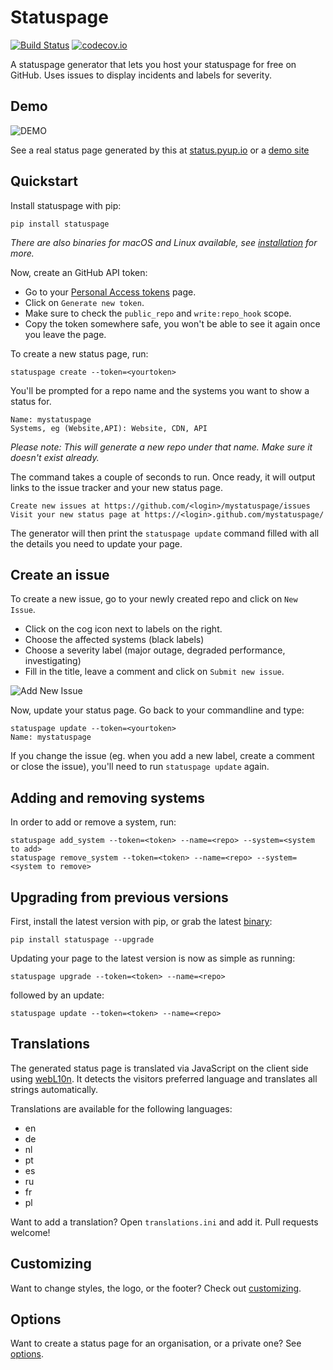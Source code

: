 # Statuspage

[![Build Status](https://travis-ci.org/jayfk/statuspage.svg?branch=master)](https://travis-ci.org/jayfk/statuspage)
[![codecov.io](https://codecov.io/github/jayfk/statuspage/coverage.svg?branch=master)](https://codecov.io/github/jayfk/statuspage?branch=master)

A statuspage generator that lets you host your statuspage for free on GitHub. Uses
issues to display incidents and labels for severity.

## Demo

![DEMO](https://github.com/jayfk/statuspage/blob/master/demo.gif)

See a real status page generated by this at [status.pyup.io](http://status.pyup.io/) or a [demo site](https://jayfk.github.io/statuspage-demo/)

## Quickstart

Install statuspage with pip:

    pip install statuspage

*There are also binaries for macOS and Linux available, see [installation](docs/installation.md) for more.*

Now, create an GitHub API token:

- Go to your [Personal Access tokens](https://github.com/settings/tokens) page.
- Click on `Generate new token`.
- Make sure to check the `public_repo` and `write:repo_hook` scope.
- Copy the token somewhere safe, you won't be able to see it again once you leave the page.

To create a new status page, run:

    statuspage create --token=<yourtoken>

You'll be prompted for a repo name and the systems you want to show a status for.

    Name: mystatuspage
    Systems, eg (Website,API): Website, CDN, API

*Please note: This will generate a new repo under that name. Make sure it doesn't exist already.*

The command takes a couple of seconds to run. Once ready, it will output links to the issue tracker and your new status page.

    Create new issues at https://github.com/<login>/mystatuspage/issues
    Visit your new status page at https://<login>.github.com/mystatuspage/

The generator will then print the `statuspage update` command filled with all the details you need to update your page.

## Create an issue

To create a new issue, go to your newly created repo and click on `New Issue`.

- Click on the cog icon next to labels on the right.
- Choose the affected systems (black labels)
- Choose a severity label (major outage, degraded performance, investigating)
- Fill in the title, leave a comment and click on `Submit new issue`.

![Add New Issue](docs/new_issue.png)

Now, update your status page. Go back to your commandline and type:

    statuspage update --token=<yourtoken>
    Name: mystatuspage

If you change the issue (eg. when you add a new label, create a comment or close the issue), you'll
need to run `statuspage update` again.

## Adding and removing systems

In order to add or remove a system, run:

    statuspage add_system --token=<token> --name=<repo> --system=<system to add>
    statuspage remove_system --token=<token> --name=<repo> --system=<system to remove>

## Upgrading from previous versions

First, install the latest version with pip, or grab the latest [binary](docs/installation.md):

    pip install statuspage --upgrade

Updating your page to the latest version is now as simple as running:

    statuspage upgrade --token=<token> --name=<repo>

followed by an update:

    statuspage update --token=<token> --name=<repo>

## Translations
The generated status page is translated via JavaScript on the client side using [webL10n](https://github.com/fabi1cazenave/webL10n). It detects the visitors preferred language and translates all strings automatically.

Translations are available for the following languages:

- en
- de
- nl
- pt
- es
- ru
- fr
- pl

Want to add a translation? Open `translations.ini` and add it. Pull requests welcome!

## Customizing
Want to change styles, the logo, or the footer? Check out [customizing](docs/customizing.md).

## Options

Want to create a status page for an organisation, or a private one? See [options](docs/options.md).
